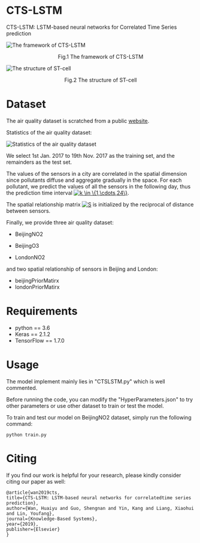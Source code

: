 # CTS-LSTM

CTS-LSTM: LSTM-based neural networks for Correlated Time Series prediction

![The framework of CTS-LSTM](https://github.com/bettermia/CTSLSTM/blob/master/images/The%20framework%20of%20CTS-LSTM.png?raw=true)

<p align="center">Fig.1 The framework of CTS-LSTM</p>

![The structure of ST-cell](https://github.com/bettermia/CTSLSTM/blob/master/images/The%20structure%20of%20ST-cell.png?raw=true)
<p align="center">Fig.2 The structure of ST-cell</p>

# Dataset

The air quality dataset is scratched from a public [website](http://zx.bjmemc.com.cn/).

Statistics of the air quality dataset:

![Statistics of the air quality dataset](https://github.com/bettermia/CTSLSTM/blob/master/images/Statistics%20of%20the%20air%20quality%20dataset.png?raw=true)


We select 1st Jan. 2017 to 19th Nov. 2017 as the training set, and the remainders as the test set. 

The values of the sensors in a city are correlated in the spatial dimension since pollutants diffuse and aggregate gradually in the space. For each pollutant, we predict the values of all the sensors in the following day, thus the prediction time interval <a href="https://www.codecogs.com/eqnedit.php?latex=k&space;\in&space;\{1,\cdots,24\}" target="_blank"><img src="https://latex.codecogs.com/gif.latex?k&space;\in&space;\{1,\cdots,24\}" title="k \in \{1,\cdots,24\}" /></a>.

The spatial relationship matrix <a href="https://www.codecogs.com/eqnedit.php?latex=S" target="_blank"><img src="https://latex.codecogs.com/gif.latex?S" title="S" /></a> is initialized by the reciprocal of distance between sensors.

Finally, we provide three air quality dataset:

- BeijingNO2

- BeijingO3

- LondonNO2

and two spatial relationship of sensors in Beijing and London:

  - beijingPriorMatirx
  - londonPriorMatirx



# Requirements

- python == 3.6
- Keras == 2.1.2
- TensorFlow == 1.7.0



# Usage

The model implement mainly lies in "CTSLSTM.py" which is well commented. 

Before running the code, you can modify the "HyperParameters.json" to  try other parameters or use other dataset to train or test the model.

To train and test our model on BeijingNO2 dataset, simply run the following command:

    python train.py



# Citing

If you find our work is helpful for your research, please kindly consider citing our paper as well:

    @article{wan2019cts,
    title={CTS-LSTM: LSTM-based neural networks for correlatedtime series prediction},
    author={Wan, Huaiyu and Guo, Shengnan and Yin, Kang and Liang, Xiaohui and Lin, Youfang},
    journal={Knowledge-Based Systems},
    year={2019},
    publisher={Elsevier}
    }